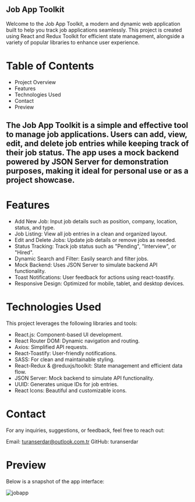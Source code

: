 ## Job App Toolkit
Welcome to the Job App Toolkit, a modern and dynamic web application built to help you track job applications seamlessly. This project is created using React and Redux Toolkit for efficient state management, alongside a variety of popular libraries to enhance user experience.

# Table of Contents
- Project Overview
- Features
- Technologies Used
- Contact
- Preview


## The Job App Toolkit is a simple and effective tool to manage job applications. Users can add, view, edit, and delete job entries while keeping track of their job status. The app uses a mock backend powered by JSON Server for demonstration purposes, making it ideal for personal use or as a project showcase.

# Features
- Add New Job: Input job details such as position, company, location, status, and type.
- Job Listing: View all job entries in a clean and organized layout.
- Edit and Delete Jobs: Update job details or remove jobs as needed.
- Status Tracking: Track job status such as "Pending", "Interview", or "Hired".
- Dynamic Search and Filter: Easily search and filter jobs.
- Mock Backend: Uses JSON Server to simulate backend API functionality.
- Toast Notifications: User feedback for actions using react-toastify.
- Responsive Design: Optimized for mobile, tablet, and desktop devices.
# Technologies Used
This project leverages the following libraries and tools:

- React.js: Component-based UI development.
- React Router DOM: Dynamic navigation and routing.
- Axios: Simplified API requests.
- React-Toastify: User-friendly notifications.
- SASS: For clean and maintainable styling.
- React-Redux & @reduxjs/toolkit: State management and efficient data flow.
- JSON Server: Mock backend to simulate API functionality.
- UUID: Generates unique IDs for job entries.
- React Icons: Beautiful and customizable icons.

# Contact
For any inquiries, suggestions, or feedback, feel free to reach out:

Email: turanserdar@outlook.com.tr
GitHub: turanserdar
# Preview
Below is a snapshot of the app interface:

![jobapp](https://github.com/user-attachments/assets/e2250d0f-d429-4333-8922-edcefd2c1b9d)


